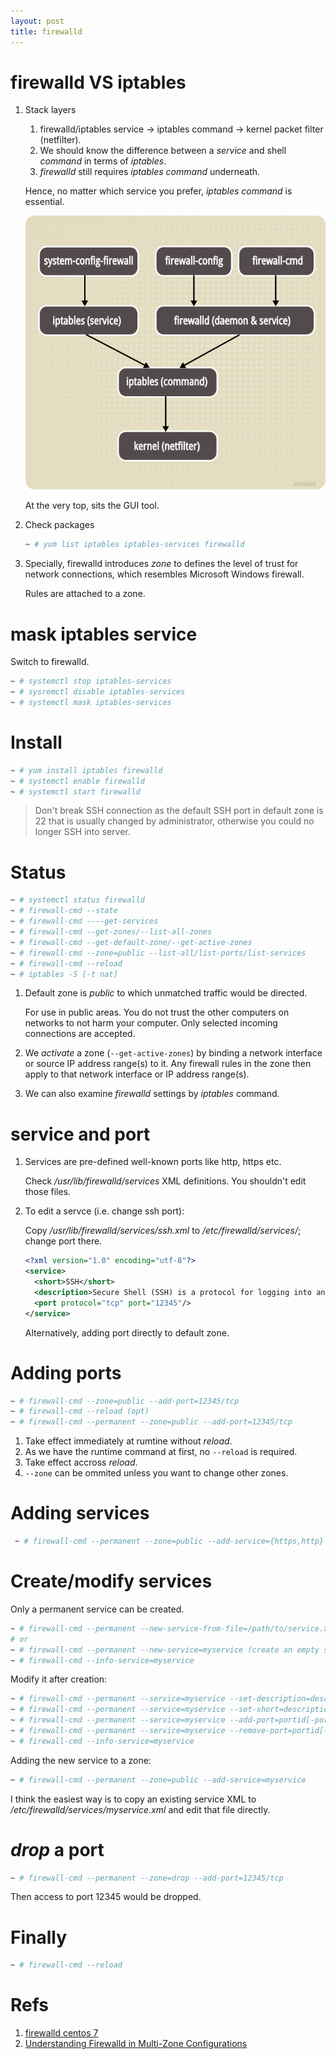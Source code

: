 ```yaml
---
layout: post
title: firewalld
---
```


# firewalld VS iptables

1. Stack layers

   1. firewalld/iptables service -> iptables command -> kernel packet filter (netfilter).
   2. We should know the difference between a *service* and shell *command* in terms of *iptables*.
   3. *firewalld* still requires *iptables command* underneath.

   Hence, no matter which service you prefer, *iptables command* is essential.

   ![firewall](/assets/firewall.png)

   At the very top, sits the GUI tool.
2. Check packages

   ```bash
   ~ # yum list iptables iptables-services firewalld
   ```

3. Specially, firewalld introduces *zone* to defines the level of trust for network connections, which resembles Microsoft Windows firewall.

   Rules are attached to a zone.

# mask iptables service

Switch to firewalld.

```bash
~ # systemctl stop iptables-services
~ # sysremctl disable iptables-services
~ # systemctl mask iptables-services
```

# Install

```bash
~ # yum install iptables firewalld
~ # systemctl enable firewalld
~ # systemctl start firewalld
```

>Don't break SSH connection as the default SSH port in default zone is 22 that is usually changed by administrator, otherwise you could no longer SSH into server.

# Status

```bash
~ # systemctl status firewalld
~ # firewall-cmd --state
~ # firewall-cmd ----get-services
~ # firewall-cmd --get-zones/--list-all-zones
~ # firewall-cmd --get-default-zone/--get-active-zones
~ # firewall-cmd --zone=public --list-all/list-ports/list-services
~ # firewall-cmd --reload
~ # iptables -S [-t nat]
```

1. Default zone is *public* to which unmatched traffic would be directed.

   For use in public areas. You do not trust the other computers on networks to not harm your computer. Only selected incoming connections are accepted. 
2. We *activate* a zone (`--get-active-zones`) by binding a network interface or source IP address range(s) to it. Any firewall rules in the zone then apply to that network interface or IP address range(s).
3. We can also examine *firewalld* settings by *iptables* command.

# service and port

1. Services are pre-defined well-known ports like http, https etc.

   Check */usr/lib/firewalld/services* XML definitions. You shouldn't edit those files.
2. To edit a servce (i.e. change ssh port):

   Copy */usr/lib/firewalld/services/ssh.xml* to */etc/firewalld/services/*; change port there.

   ```xml
   <?xml version="1.0" encoding="utf-8"?>
   <service>
     <short>SSH</short>
     <description>Secure Shell (SSH) is a protocol for logging into and executing commands on remote machines. It provides secure encrypted communications. If you plan on accessing your machine remotely via SSH over a firewalled interface, enable this option. You need the openssh-server package installed for this option to be useful.</description>
     <port protocol="tcp" port="12345"/>
   </service>
   ```

   Alternatively, adding port directly to default zone.

# Adding ports

```bash
~ # firewall-cmd --zone=public --add-port=12345/tcp
~ # firewall-cmd --reload (opt)
~ # firewall-cmd --permanent --zone=public --add-port=12345/tcp
```

1. Take effect immediately at rumtine without *reload*.
2. As we have the runtime command at first, no `--reload` is required.
3. Take effect accross *reload*.
4. `--zone` can be ommited unless you want to change other zones.

# Adding services

```bash
 ~ # firewall-cmd --permanent --zone=public --add-service={https,http}
```

# Create/modify services

Only a permanent service can be created.

```bash
~ # firewall-cmd --permanent --new-service-from-file=/path/to/service.xml --name=myservice (using an existing service)
# or
~ # firewall-cmd --permanent --new-service=myservice (create an empty service)
~ # firewall-cmd --info-service=myservice
```

Modify it after creation:

```bash
~ # firewall-cmd --permanent --service=myservice --set-description=description
~ # firewall-cmd --permanent --service=myservice --set-short=description
~ # firewall-cmd --permanent --service=myservice --add-port=portid[-portid]/protocol
~ # firewall-cmd --permanent --service=myservice --remove-port=portid[-portid]/protocol
~ # firewall-cmd --info-service=myservice
```

Adding the new service to a zone:

```bash
~ # firewall-cmd --permanent --zone=public --add-service=myservice
```

I think the easiest way is to copy an existing service XML to */etc/firewalld/services/myservice.xml* and edit that file directly.

# *drop* a port

```bash
~ # firewall-cmd --permanent --zone=drop --add-port=12345/tcp
```

Then access to port 12345 would be dropped.

# Finally

```bash
~ # firewall-cmd --reload
```

# Refs

1. [firewalld centos 7](https://www.digitalocean.com/community/tutorials/how-to-set-up-a-firewall-using-firewalld-on-centos-7)
2. [Understanding Firewalld in Multi-Zone Configurations](https://www.linuxjournal.com/content/understanding-firewalld-multi-zone-configurations)
